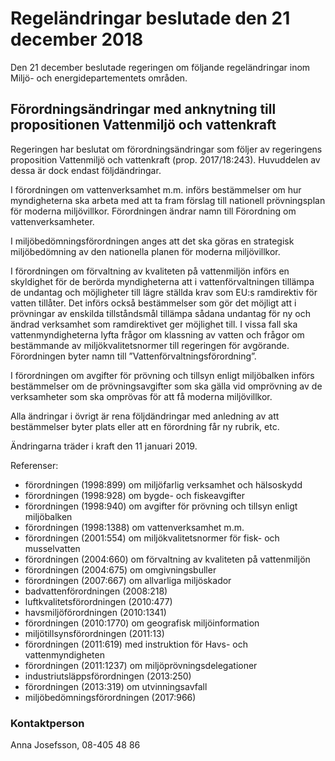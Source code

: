# Regeländringar beslutade den 21 december 2018

Den 21 december beslutade regeringen om följande regeländringar inom Miljö- och energidepartementets områden.

## Förordningsändringar med anknytning till propositionen Vattenmiljö och vattenkraft

Regeringen har beslutat om förordningsändringar som följer av regeringens proposition Vattenmiljö och vattenkraft (prop. 2017/18:243). Huvuddelen av dessa är dock endast följdändringar.

I förordningen om vattenverksamhet m.m. införs bestämmelser om hur myndigheterna ska arbeta med att ta fram förslag till nationell prövningsplan för moderna miljövillkor. Förordningen ändrar namn till Förordning om vattenverksamheter.

I miljöbedömningsförordningen anges att det ska göras en strategisk miljöbedömning av den nationella planen för moderna miljövillkor.

I förordningen om förvaltning av kvaliteten på vattenmiljön införs en skyldighet för de berörda myndigheterna att i vattenförvaltningen tillämpa de undantag och möjligheter till lägre ställda krav som EU:s ramdirektiv för vatten tillåter. Det införs också bestämmelser som gör det möjligt att i prövningar av enskilda tillståndsmål tillämpa sådana undantag för ny och ändrad verksamhet som ramdirektivet ger möjlighet till. I vissa fall ska vattenmyndigheterna lyfta frågor om klassning av vatten och frågor om bestämmande av miljökvalitetsnormer till regeringen för avgörande. Förordningen byter namn till ”Vattenförvaltningsförordning”.

I förordningen om avgifter för prövning och tillsyn enligt miljöbalken införs bestämmelser om de prövningsavgifter som ska gälla vid omprövning av de verksamheter som ska omprövas för att få moderna miljövillkor.

Alla ändringar i övrigt är rena följdändringar med anledning av att bestämmelser byter plats eller att en förordning får ny rubrik, etc.

Ändringarna träder i kraft den 11 januari 2019.

Referenser:

* förordningen (1998:899) om miljöfarlig verksamhet och hälsoskydd
* förordningen (1998:928) om bygde- och fiskeavgifter
* förordningen (1998:940) om avgifter för prövning och tillsyn enligt miljöbalken
* förordningen (1998:1388) om vattenverksamhet m.m.
* förordningen (2001:554) om miljökvalitetsnormer för fisk- och musselvatten
* förordningen (2004:660) om förvaltning av kvaliteten på vattenmiljön
* förordningen (2004:675) om omgivningsbuller
* förordningen (2007:667) om allvarliga miljöskador
* badvattenförordningen (2008:218)
* luftkvalitetsförordningen (2010:477)
* havsmiljöförordningen (2010:1341)
* förordningen (2010:1770) om geografisk miljöinformation
* miljötillsynsförordningen (2011:13)
* förordningen (2011:619) med instruktion för Havs- och vattenmyndigheten
* förordningen (2011:1237) om miljöprövningsdelegationer
* industriutsläppsförordningen (2013:250)
* förordningen (2013:319) om utvinningsavfall
* miljöbedömningsförordningen (2017:966)

### Kontaktperson

Anna Josefsson, 08-405 48 86
